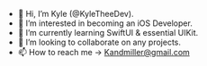 - 👋 Hi, I’m Kyle (@KyleTheeDev).
- 👀 I’m interested in becoming an iOS Developer.
- 🌱 I’m currently learning SwiftUI & essential UIKit.
- 💞️ I’m looking to collaborate on any projects.
- 📫 How to reach me -> Kandmiller@gmail.com

<!---
KyleTheeDev/KyleTheeDev is a ✨ special ✨ repository because its `README.md` (this file) appears on your GitHub profile.
You can click the Preview link to take a look at your changes.
--->
